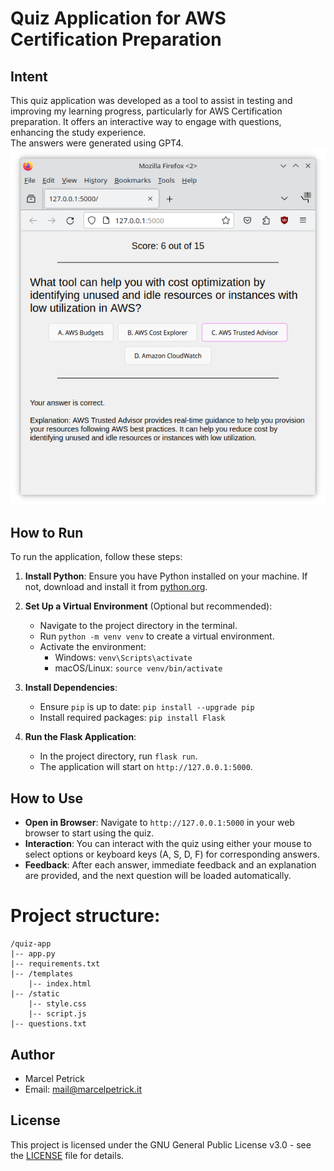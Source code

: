 # Quiz Application for AWS Certification Preparation

## Intent

This quiz application was developed as a tool to assist in testing and improving my learning progress, particularly for AWS Certification preparation. It offers an interactive way to engage with questions, enhancing the study experience.  
The answers were generated using GPT4.
![](aws_trainer.png)

## How to Run

To run the application, follow these steps:

1. **Install Python**: Ensure you have Python installed on your machine. If not, download and install it from [python.org](https://www.python.org/).

2. **Set Up a Virtual Environment** (Optional but recommended):
   - Navigate to the project directory in the terminal.
   - Run `python -m venv venv` to create a virtual environment.
   - Activate the environment:
     - Windows: `venv\Scripts\activate`
     - macOS/Linux: `source venv/bin/activate`

3. **Install Dependencies**:
   - Ensure `pip` is up to date: `pip install --upgrade pip`
   - Install required packages: `pip install Flask`

4. **Run the Flask Application**:
   - In the project directory, run `flask run`.
   - The application will start on `http://127.0.0.1:5000`.

## How to Use

- **Open in Browser**: Navigate to `http://127.0.0.1:5000` in your web browser to start using the quiz.
- **Interaction**: You can interact with the quiz using either your mouse to select options or keyboard keys (A, S, D, F) for corresponding answers.
- **Feedback**: After each answer, immediate feedback and an explanation are provided, and the next question will be loaded automatically.

# Project structure:
```
/quiz-app
|-- app.py
|-- requirements.txt
|-- /templates
    |-- index.html
|-- /static
    |-- style.css
    |-- script.js
|-- questions.txt
```

## Author

- Marcel Petrick
- Email: [mail@marcelpetrick.it](mailto:mail@marcelpetrick.it)

## License

This project is licensed under the GNU General Public License v3.0 - see the [LICENSE](LICENSE) file for details.
